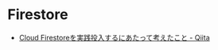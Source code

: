# Firestore

- [Cloud Firestoreを実践投入するにあたって考えたこと - Qiita](https://qiita.com/1amageek/items/d606dcee9fbcf21eeec6)
